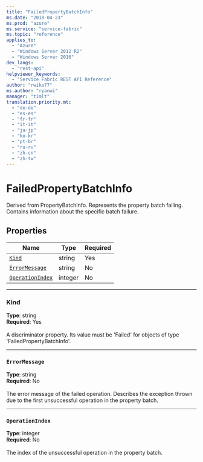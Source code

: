 ```yaml
---
title: "FailedPropertyBatchInfo"
ms.date: "2018-04-23"
ms.prod: "azure"
ms.service: "service-fabric"
ms.topic: "reference"
applies_to: 
  - "Azure"
  - "Windows Server 2012 R2"
  - "Windows Server 2016"
dev_langs: 
  - "rest-api"
helpviewer_keywords: 
  - "Service Fabric REST API Reference"
author: "rwike77"
ms.author: "ryanwi"
manager: "timlt"
translation.priority.mt: 
  - "de-de"
  - "es-es"
  - "fr-fr"
  - "it-it"
  - "ja-jp"
  - "ko-kr"
  - "pt-br"
  - "ru-ru"
  - "zh-cn"
  - "zh-tw"
---
```

# FailedPropertyBatchInfo

Derived from PropertyBatchInfo. Represents the property batch failing. Contains information about the specific batch failure.

## Properties
| Name | Type | Required |
| --- | --- | --- |
| [`Kind`](#kind) | string | Yes |
| [`ErrorMessage`](#errormessage) | string | No |
| [`OperationIndex`](#operationindex) | integer | No |

____
### Kind
__Type__: string <br/>
__Required__: Yes <br/>
<br/>
A discriminator property. Its value must be 'Failed' for objects of type 'FailedPropertyBatchInfo'.

____
### `ErrorMessage`
__Type__: string <br/>
__Required__: No<br/>
<br/>
The error message of the failed operation. Describes the exception thrown due to the first unsuccessful operation in the property batch.

____
### `OperationIndex`
__Type__: integer <br/>
__Required__: No<br/>
<br/>
The index of the unsuccessful operation in the property batch.
